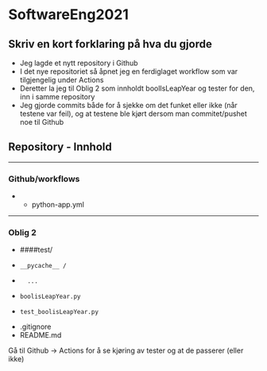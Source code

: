 # SoftwareEng2021

Skriv en kort forklaring på hva du gjorde
---
* Jeg lagde et nytt repository i Github
* I det nye repositoriet så åpnet jeg en ferdiglaget workflow som var tilgjengelig under Actions
* Deretter la jeg til Oblig 2 som innholdt boolIsLeapYear og tester for den, inn i samme repository
* Jeg gjorde commits både for å sjekke om det funket eller ikke (når testene var feil), og at testene ble kjørt dersom man commitet/pushet noe til Github


## Repository - Innhold
---
### Github/workflows
*   - python-app.yml
---
### Oblig 2
*   ####test/
*     __pycache__ /
*       ...
*     boolisLeapYear.py
*     test_boolisLeapYear.py
* .gitignore
* README.md

Gå til Github -> Actions for å se kjøring av tester og at de passerer (eller ikke)
